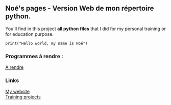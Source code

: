 ## Noé's pages - Version Web de mon répertoire python.

You'll find in this project **all python files** that I did for my personal training or for education purpose.<br>

```
print("Hello world, my name is Noé")
```

### Programmes à rendre :

[A rendre](http://noednl.me)<br>

### Links

[My website](http://noe.dnl.free.fr)<br>
[Training projects](https://github.com/PyNoe/Python_TD/tree/main/TP%20Pr%C3%A9pa/Entrainement)<br>



